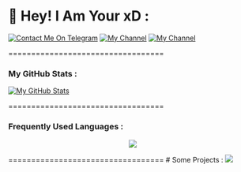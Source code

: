 # 👋 Hey! I Am Your xD :
[![Contact Me On Telegram](https://img.shields.io/badge/Telegram-2CA5E0?style=for-the-badge&logo=telegram&logoColor=white)](https://t.me/xD_Boi) [![My Channel](https://img.shields.io/badge/Channel-2CA5E0?style=for-the-badge&logo=telegram&logoColor=white)](https://t.me/xD_Botsz) [![My Channel](https://img.shields.io/badge/DM%20Bot-2CA5E0?style=for-the-badge&logo=telegram&logoColor=white)](https://t.me/xD_Botsz)

==================================
### My GitHub Stats :
[![My GitHub Stats](https://github-readme-stats.vercel.app/api/?username=xD-Botzz&count_private=true&showicons=true&theme=tokyonight)]()

==================================
### Frequently Used Languages :

<p align="center">
<img src="https://github-readme-stats.vercel.app/api/top-langs/?username=xD-Botzz&langs_count=5&theme=tokyonight">
</p>
==================================
# Some Projects :
  
 <a href="https://github.com/xD-Botzz/BotStatus-New"> 
   <img src="https://github-readme-stats.vercel.app/api/pin/?username=xD-Botzz&repo=BotStatus-New&cache_seconds=86400&theme=gotham"> 
 </a>